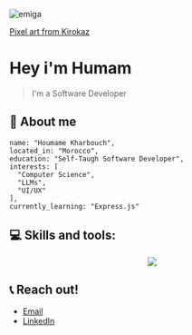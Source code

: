 ![emiga](https://i.pinimg.com/originals/d5/f3/e7/d5f3e7e33f8072785936fe88cd16f502.gif)
<div><a target="_blank" href="https://www.patreon.com/kirokaze">Pixel art from Kirokaz</a></div>

 # Hey i'm Humam 
 > I'm a Software Developer

## 👋 About me
```
name: "Houmame Kharbouch",
located_in: "Morocco",
education: "Self-Taugh Software Developer",
interests: [
  "Computer Science",
  "LLMs",
  "UI/UX"
],
currently_learning: "Express.js"
```

## 💻 Skills and tools:
<p align="center">
  <a href="https://skillicons.dev" align="center">
    <img src="https://skillicons.dev/icons?i=html,css,tailwind,sass,javascript,typescript,react,redux,jest,nextjs,threejs,nodejs,express,py,django,prisma,postgres,mysql,mongodb,nginx,linux,bash,git,postman,docker,figma&theme=dark" />
  </a>
</p>

## 📞 Reach out!
- [Email](mailto:dev.humam@gmail.com)
- [LinkedIn](https://www.linkedin.com/in/humam-dev/)

